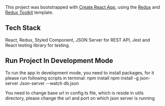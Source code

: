 This project was bootstrapped with [Create React App](https://github.com/facebook/create-react-app), using the [Redux](https://redux.js.org/) and [Redux Toolkit](https://redux-toolkit.js.org/) template.

## Tech Stack

React, Redux, Styled Component, JSON Server for REST API, Jest and React testing library for testing.

## Run Project In Development Mode

To run the app in development mode, you need to install packages, for it please run following scripts in terminal:
npm install
npm install -g json-server
Json-server --watch db.json

You need to change base url in config.ts file, which is reside in utils directory, please change the url and port on which json server is running
